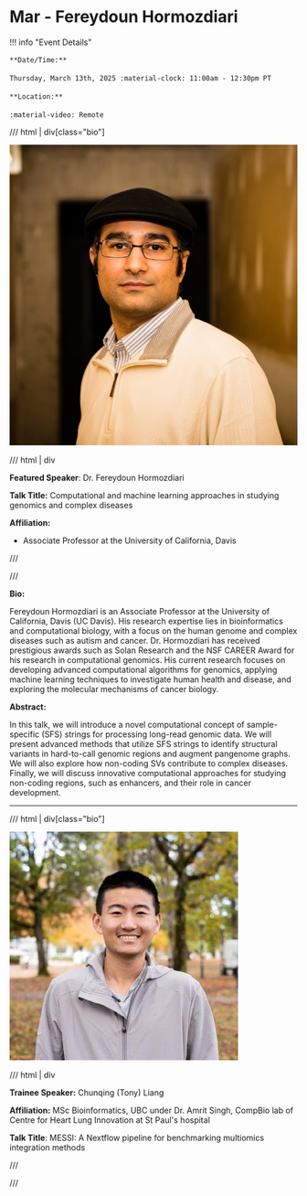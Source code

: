 # Mar - Fereydoun Hormozdiari

!!! info "Event Details"

    **Date/Time:**

    Thursday, March 13th, 2025 :material-clock: 11:00am - 12:30pm PT

    **Location:**

    :material-video: Remote

/// html | div[class="bio"]

![headshot](./images/fereydoun_hormozdiari.jpeg)

/// html | div

**Featured Speaker**: Dr. Fereydoun Hormozdiari

**Talk Title:**  Computational and machine learning approaches in studying genomics and complex diseases

<!-- ![type:video](https://www.youtube.com/embed/<CODE>) -->

**Affiliation:**

- Associate Professor at the University of California, Davis

///

///

**Bio:**

Fereydoun Hormozdiari is an Associate Professor at the University of California, Davis (UC Davis). His research expertise lies in bioinformatics and computational biology, with a focus on the human genome and complex diseases such as autism and cancer. Dr. Hormozdiari has received prestigious awards such as Solan Research and the NSF CAREER Award for his research in computational genomics. His current research focuses on developing advanced computational algorithms for genomics, applying machine learning techniques to investigate human health and disease, and exploring the molecular mechanisms of cancer biology.

**Abstract:**

In this talk, we will introduce a novel computational concept of sample-specific (SFS) strings for processing long-read genomic data. We will present advanced methods that utilize SFS strings to identify structural variants in hard-to-call genomic regions and augment pangenome graphs. We will also explore how non-coding SVs contribute to complex diseases. Finally, we will discuss innovative computational approaches for studying non-coding regions, such as enhancers, and their role in cancer development.

---

/// html | div[class="bio"]

![headshot](./images/tony-liang.jpg)

/// html | div

**Trainee Speaker:** Chunqing (Tony) Liang

**Affiliation:** MSc Bioinformatics, UBC under Dr. Amrit Singh, CompBio lab of Centre for Heart Lung Innovation at St Paul's hospital

**Talk Title**: MESSI: A Nextflow pipeline for benchmarking multiomics integration methods

///

///
